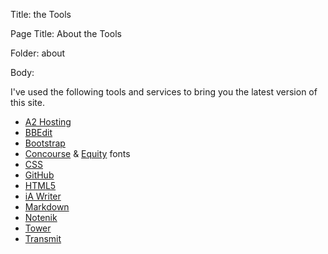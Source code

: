 Title:  the Tools

Page Title: About the Tools

Folder: about

Body:

I've used the following tools and services to bring you the latest version of this site. 

+ [A2 Hosting](https://www.a2hosting.com)
+ [BBEdit](https://www.barebones.com/products/bbedit/)
+ [Bootstrap](https://getbootstrap.com)
+ [Concourse](https://practicaltypography.com/concourse.html) & [Equity](https://practicaltypography.com/equity.html) fonts
+ [CSS](https://en.wikipedia.org/wiki/CSS)
+ [GitHub](https://github.com/hbowie/practopian-v3)
+ [HTML5](https://en.wikipedia.org/wiki/HTML5)
+ [iA Writer](https://ia.net/writer)
+ [Markdown](https://daringfireball.net/projects/markdown/)
+ [Notenik](https://notenik.app)
+ [Tower](https://www.git-tower.com/)
+ [Transmit](https://www.panic.com/transmit/)


